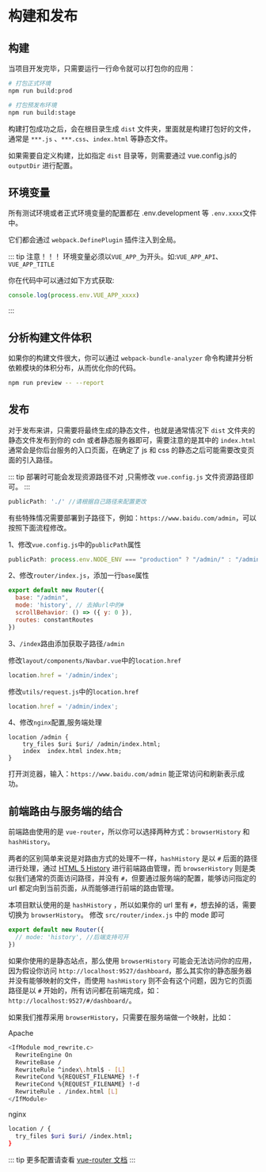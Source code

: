 # 构建和发布

## 构建

当项目开发完毕，只需要运行一行命令就可以打包你的应用：

```bash
# 打包正式环境
npm run build:prod

# 打包预发布环境
npm run build:stage
```

构建打包成功之后，会在根目录生成 `dist` 文件夹，里面就是构建打包好的文件，通常是 `***.js` 、`***.css`、`index.html` 等静态文件。

如果需要自定义构建，比如指定 `dist` 目录等，则需要通过 vue.config.js的 `outputDir` 进行配置。



## 环境变量

所有测试环境或者正式环境变量的配置都在 .env.development 等 `.env.xxxx`文件中。

它们都会通过 `webpack.DefinePlugin` 插件注入到全局。

::: tip 注意！！！
环境变量必须以`VUE_APP_`为开头。如:`VUE_APP_API`、`VUE_APP_TITLE`

你在代码中可以通过如下方式获取:

```js
console.log(process.env.VUE_APP_xxxx)
```

:::


## 分析构建文件体积

如果你的构建文件很大，你可以通过 `webpack-bundle-analyzer` 命令构建并分析依赖模块的体积分布，从而优化你的代码。

```bash
npm run preview -- --report
```

## 发布

对于发布来讲，只需要将最终生成的静态文件，也就是通常情况下 `dist` 文件夹的静态文件发布到你的 cdn 或者静态服务器即可，需要注意的是其中的 `index.html` 通常会是你后台服务的入口页面，在确定了 js 和 css 的静态之后可能需要改变页面的引入路径。

::: tip
部署时可能会发现资源路径不对 ,只需修改 `vue.config.js` 文件资源路径即可。
:::

```js
publicPath: './' //请根据自己路径来配置更改
```

有些特殊情况需要部署到子路径下，例如：`https://www.baidu.com/admin`，可以按照下面流程修改。

1、修改`vue.config.js`中的`publicPath`属性

```js
publicPath: process.env.NODE_ENV === "production" ? "/admin/" : "/admin/",
```

2、修改`router/index.js`，添加一行`base`属性

```js
export default new Router({
  base: "/admin",
  mode: 'history', // 去掉url中的#
  scrollBehavior: () => ({ y: 0 }),
  routes: constantRoutes
})
```

3、`/index`路由添加获取子路径`/admin`

修改`layout/components/Navbar.vue`中的`location.href`

```js
location.href = '/admin/index';
```

修改`utils/request.js`中的`location.href`

```js
location.href = '/admin/index';
```

4、修改`nginx`配置,服务端处理

```text
location /admin {
	try_files $uri $uri/ /admin/index.html;
	index  index.html index.htm;
}
```

打开浏览器，输入：`https://www.baidu.com/admin` 能正常访问和刷新表示成功。

## 前端路由与服务端的结合

前端路由使用的是 `vue-router`，所以你可以选择两种方式：`browserHistory` 和 `hashHistory`。

两者的区别简单来说是对路由方式的处理不一样，`hashHistory` 是以 `#` 后面的路径进行处理，通过 [HTML 5 History](https://developer.mozilla.org/en-US/docs/Web/API/History_API) 进行前端路由管理，而 `browserHistory` 则是类似我们通常的页面访问路径，并没有 `#`，但要通过服务端的配置，能够访问指定的 url 都定向到当前页面，从而能够进行前端的路由管理。

本项目默认使用的是 `hashHistory` ，所以如果你的 url 里有 `#`，想去掉的话，需要切换为 `browserHistory`。
修改 `src/router/index.js` 中的 mode 即可

```js
export default new Router({
  // mode: 'history', //后端支持可开
})
```

如果你使用的是静态站点，那么使用 `browserHistory` 可能会无法访问你的应用，因为假设你访问 `http://localhost:9527/dashboard`，那么其实你的静态服务器并没有能够映射的文件，而使用 `hashHistory` 则不会有这个问题，因为它的页面路径是以 `#` 开始的，所有访问都在前端完成，如：`http://localhost:9527/#/dashboard/`。

如果我们推荐采用 `browserHistory`，只需要在服务端做一个映射，比如：

Apache

```bash
<IfModule mod_rewrite.c>
  RewriteEngine On
  RewriteBase /
  RewriteRule ^index\.html$ - [L]
  RewriteCond %{REQUEST_FILENAME} !-f
  RewriteCond %{REQUEST_FILENAME} !-d
  RewriteRule . /index.html [L]
</IfModule>
```

nginx

```bash
location / {
  try_files $uri $uri/ /index.html;
}
```

::: tip
更多配置请查看 [vue-router 文档](https://router.vuejs.org/zh-cn/essentials/history-mode.html)
:::

